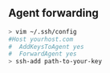 ## Agent forwarding

```bash
> vim ~/.ssh/config
#Host yourhost.com
#  AddKeysToAgent yes
#  ForwardAgent yes
> ssh-add path-to-your-key
```
